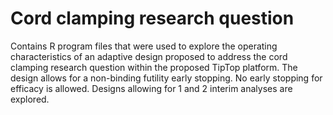 # Cord clamping research question
Contains R program files that were used to explore the operating characteristics of an adaptive design proposed to address the cord clamping research question within the proposed TipTop platform. The design allows for a non-binding futility early stopping. No early stopping for efficacy is allowed. Designs allowing for 1 and 2 interim analyses are explored.

